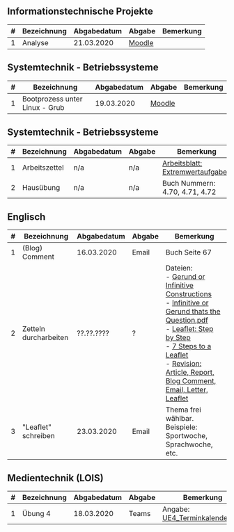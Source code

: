 ## Informationstechnische Projekte

| #      | Bezeichnung   | Abgabedatum | Abgabe | Bemerkung |
|--------|---------------|-------------|--------|-----------|
| 1      | Analyse       | 21.03.2020  | [Moodle](https://elearn.htl-wels.at/mod/assign/view.php?id=13751) | |

## Systemtechnik - Betriebssysteme

| #      | Bezeichnung   | Abgabedatum | Abgabe | Bemerkung |
|--------|---------------|-------------|--------|-----------|
| 1 | Bootprozess unter Linux - Grub | 19.03.2020  | [Moodle](https://elearn.htl-wels.at/mod/assign/view.php?id=13798) | |

## Systemtechnik - Betriebssysteme

| #      | Bezeichnung   | Abgabedatum | Abgabe | Bemerkung |
|--------|---------------|-------------|--------|-----------|
| 1 | Arbeitszettel | n/a | n/a | [Arbeitsblatt: Extremwertaufgaben](Mathematik/Differentialgleichungen_Extremwertaufgaben.pdf) |
| 2 | Hausübung | n/a | n/a | Buch Nummern: 4.70, 4.71, 4.72 |

## Englisch

| # | Bezeichnung | Abgabedatum | Abgabe | Bemerkung |
|---|---|---|---|---|
| 1 | (Blog) Comment  | 16.03.2020  | Email  | Buch Seite 67 |
| 2 | Zetteln durcharbeiten | ??.??.???? | ? | Dateien:<br>- [Gerund or Infinitive Constructions](Englisch/Gerund_Infinitive_Constructions.pdf)<br> - [Infinitive or Gerund thats the Question.pdf](Englisch/Infinitive_Gerund_Thats_The_Question.pdf)<br> - [Leaflet: Step by Step](Englisch/Leaflet_StepbyStep.pdf)<br> - [7 Steps to a Leaflet](Englisch/Steps_to_Leaflet.pdf)<br> - [Revision: Article, Report, Blog Comment, Email, Letter, Leaflet](Englisch/Revision_Text.pdf) |
| 3 | "Leaflet" schreiben | 23.03.2020 | Email | Thema frei wählbar.<br>Beispiele: Sportwoche, Sprachwoche, etc. |

## Medientechnik (LOIS)

| # | Bezeichnung | Abgabedatum | Abgabe | Bemerkung |
|---|-------------|-------------|--------|-----------|
| 1 | Übung 4     | 18.03.2020  | Teams  | Angabe: [UE4_Terminkalender.pdf](Medientechnik/UE4_Terminkalender.pdf)   |
